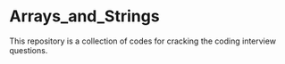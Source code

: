 # Arrays_and_Strings
This repository is a collection of codes for cracking the coding interview questions.

